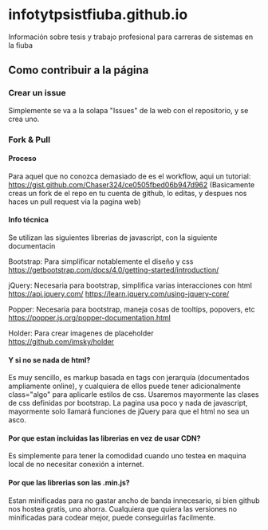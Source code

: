 # infotytpsistfiuba.github.io
Información sobre tesis y trabajo profesional para carreras de sistemas en la fiuba

## Como contribuir a la página

### Crear un issue
Simplemente se va a la solapa "Issues" de la web con el repositorio, y se crea uno.

### Fork & Pull

#### Proceso
Para aquel que no conozca demasiado de es el workflow, aqui un tutorial:
https://gist.github.com/Chaser324/ce0505fbed06b947d962
(Basicamente creas un fork de el repo en tu cuenta de github, lo editas, y despues nos haces un pull request via la pagina web)

#### Info técnica
Se utilizan las siguientes librerias de javascript, con la siguiente documentacin

Bootstrap: Para simplificar notablemente el diseño y css
https://getbootstrap.com/docs/4.0/getting-started/introduction/

jQuery: Necesaria para bootstrap, simplifica varias interacciones con html
https://api.jquery.com/
https://learn.jquery.com/using-jquery-core/

Popper: Necesaria para bootstrap, maneja cosas de tooltips, popovers, etc
https://popper.js.org/popper-documentation.html

Holder: Para crear imagenes de placeholder
https://github.com/imsky/holder

#### Y si no se nada de html?
Es muy sencillo, es markup basada en tags con jerarquía (documentados ampliamente online), y cualquiera de ellos puede tener adicionalmente class="algo" para aplicarle estilos de css.
Usaremos mayormente las clases de css definidas por bootstrap.
La pagina usa poco y nada de javascript, mayormente solo llamará funciones de jQuery para que el html no sea un asco.
            
#### Por que estan incluidas las librerias en vez de usar CDN?
Es simplemente para tener la comodidad cuando uno testea en maquina local de no necesitar conexión a internet.

#### Por que las librerias son las .min.js?
Estan minificadas para no gastar ancho de banda innecesario, si bien github nos hostea gratis, uno ahorra.
Cualquiera que quiera las versiones no minificadas para codear mejor, puede conseguirlas facilmente.
